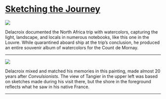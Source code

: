 # [Sketching the Journey](http://artsmia.github.io/griot/#/stories/1150)

![](http://cdn.dx.artsmia.org/thumbs/tn_2014_TDX_MIAArtStories_217.jpg)

Delacroix documented the North Africa trip with watercolors, capturing the light, landscape, and locals in numerous notebooks, like this one in the Louvre. While quarantined aboard ship at the trip’s conclusion, he produced an entire souvenir album of watercolors for the Count de Mornay.

---

![](http://cdn.dx.artsmia.org/thumbs/tn_null.jpg)

Delacroix mixed and matched his memories in this painting, made almost 20 years after *Convulsionists*. The view of Tangier in the upper left was based on sketches made during his visit there, but the shore in the foreground reflects what he saw in his native France. 

---
